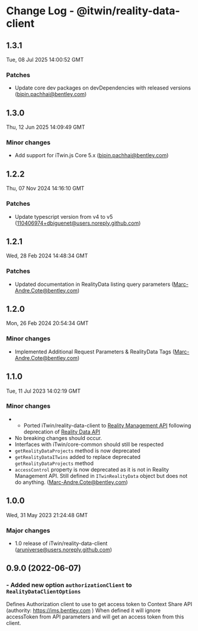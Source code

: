 # Change Log - @itwin/reality-data-client

<!-- This log was last generated on Tue, 08 Jul 2025 14:00:52 GMT and should not be manually modified. -->

<!-- Start content -->

## 1.3.1

Tue, 08 Jul 2025 14:00:52 GMT

### Patches

- Update core dev packages on devDependencies with released versions (bipin.pachhai@bentley.com)

## 1.3.0

Thu, 12 Jun 2025 14:09:49 GMT

### Minor changes

- Add support for iTwin.js Core 5.x (bipin.pachhai@bentley.com)

## 1.2.2

Thu, 07 Nov 2024 14:16:10 GMT

### Patches

- Update typescript version from v4 to v5 (110406974+dbiguenet@users.noreply.github.com)

## 1.2.1

Wed, 28 Feb 2024 14:48:34 GMT

### Patches

- Updated documentation in RealityData listing query parameters (Marc-Andre.Cote@bentley.com)

## 1.2.0

Mon, 26 Feb 2024 20:54:34 GMT

### Minor changes

- Implemented Additional Request Parameters & RealityData Tags (Marc-Andre.Cote@bentley.com)

## 1.1.0

Tue, 11 Jul 2023 14:02:19 GMT

### Minor changes

- - Ported iTwin/reality-data-client to [Reality Management API](https://developer.bentley.com/apis/reality-management/) following deprecation of [Reality Data API](https://developer.bentley.com/apis/reality-data/) 
- No breaking changes should occur.
- Interfaces with iTwin/core-common should still be respected
- `getRealityDataProjects` method is now deprecated
- `getRealityDataITwins` added to replace deprecated `getRealityDataProjects` method
- `accessControl` property is now deprecated as it is not in Reality Management API. Still defined in `ITwinRealityData` object but does not do anything. (Marc-Andre.Cote@bentley.com)

## 1.0.0

Wed, 31 May 2023 21:24:48 GMT

### Major changes

- 1.0 release of iTwin/reality-data-client (aruniverse@users.noreply.github.com)

## 0.9.0 (2022-06-07)

### - Added new option `authorizationClient` to `RealityDataClientOptions`

Defines Authorization client to use to get access token to Context Share API (authority: <https://ims.bentley.com> )
When defined it will ignore accessToken from API parameters and will get an access token from this client.

